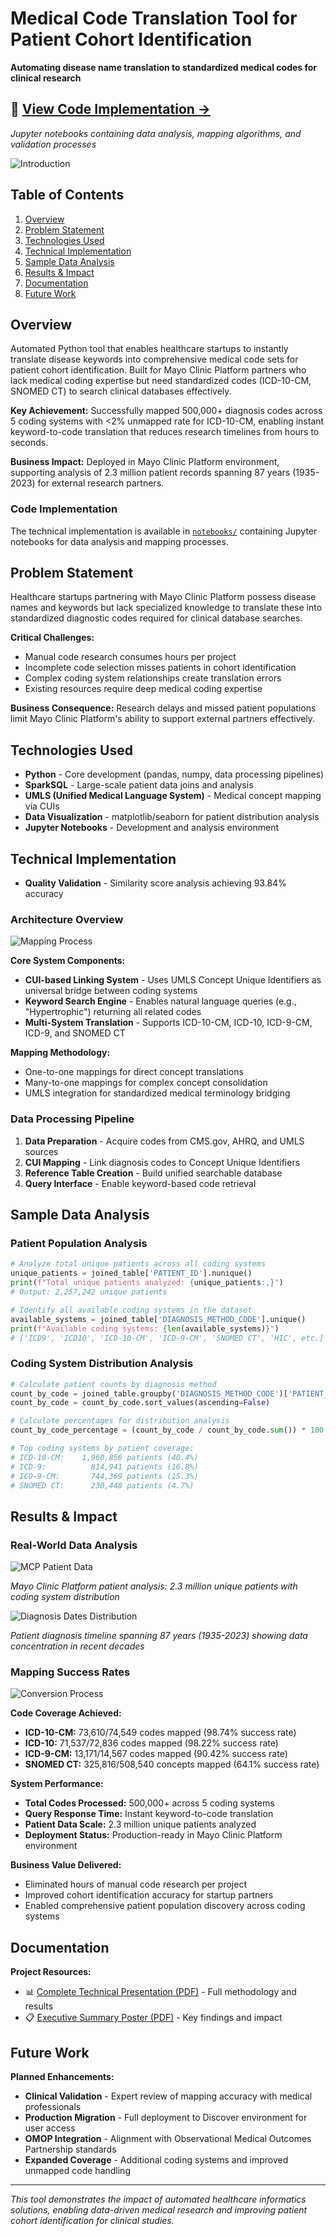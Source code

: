 # Medical Code Translation Tool for Patient Cohort Identification

**Automating disease name translation to standardized medical codes for clinical research**

## 📂 [View Code Implementation →](notebooks/)
*Jupyter notebooks containing data analysis, mapping algorithms, and validation processes*

![Introduction](images/Intro.png)

## Table of Contents
1. [Overview](#overview)
2. [Problem Statement](#problem-statement)
3. [Technologies Used](#technologies-used)
4. [Technical Implementation](#technical-implementation)
5. [Sample Data Analysis](#sample-data-analysis)
6. [Results & Impact](#results--impact)
7. [Documentation](#documentation)
8. [Future Work](#future-work)

## Overview

Automated Python tool that enables healthcare startups to instantly translate disease keywords into comprehensive medical code sets for patient cohort identification. Built for Mayo Clinic Platform partners who lack medical coding expertise but need standardized codes (ICD-10-CM, SNOMED CT) to search clinical databases effectively.

**Key Achievement:** Successfully mapped 500,000+ diagnosis codes across 5 coding systems with <2% unmapped rate for ICD-10-CM, enabling instant keyword-to-code translation that reduces research timelines from hours to seconds.

**Business Impact:** Deployed in Mayo Clinic Platform environment, supporting analysis of 2.3 million patient records spanning 87 years (1935-2023) for external research partners.

### Code Implementation
The technical implementation is available in [`notebooks/`](notebooks/) containing Jupyter notebooks for data analysis and mapping processes.

## Problem Statement

Healthcare startups partnering with Mayo Clinic Platform possess disease names and keywords but lack specialized knowledge to translate these into standardized diagnostic codes required for clinical database searches.

**Critical Challenges:**
- Manual code research consumes hours per project
- Incomplete code selection misses patients in cohort identification  
- Complex coding system relationships create translation errors
- Existing resources require deep medical coding expertise

**Business Consequence:** Research delays and missed patient populations limit Mayo Clinic Platform's ability to support external partners effectively.

## Technologies Used

- **Python** - Core development (pandas, numpy, data processing pipelines)
- **SparkSQL** - Large-scale patient data joins and analysis
- **UMLS (Unified Medical Language System)** - Medical concept mapping via CUIs
- **Data Visualization** - matplotlib/seaborn for patient distribution analysis
- **Jupyter Notebooks** - Development and analysis environment

## Technical Implementation
- **Quality Validation** - Similarity score analysis achieving 93.84% accuracy

### Architecture Overview
![Mapping Process](images/Mapping-process.png)

**Core System Components:**
- **CUI-based Linking System** - Uses UMLS Concept Unique Identifiers as universal bridge between coding systems
- **Keyword Search Engine** - Enables natural language queries (e.g., "Hypertrophic") returning all related codes
- **Multi-System Translation** - Supports ICD-10-CM, ICD-10, ICD-9-CM, ICD-9, and SNOMED CT

**Mapping Methodology:**
- One-to-one mappings for direct concept translations
- Many-to-one mappings for complex concept consolidation
- UMLS integration for standardized medical terminology bridging

### Data Processing Pipeline
1. **Data Preparation** - Acquire codes from CMS.gov, AHRQ, and UMLS sources
2. **CUI Mapping** - Link diagnosis codes to Concept Unique Identifiers
3. **Reference Table Creation** - Build unified searchable database
4. **Query Interface** - Enable keyword-based code retrieval

## Sample Data Analysis

### Patient Population Analysis
```python
# Analyze total unique patients across all coding systems
unique_patients = joined_table['PATIENT_ID'].nunique()
print(f"Total unique patients analyzed: {unique_patients:,}")
# Output: 2,257,242 unique patients

# Identify all available coding systems in the dataset
available_systems = joined_table['DIAGNOSIS_METHOD_CODE'].unique()
print(f"Available coding systems: {len(available_systems)}")
# ['ICD9', 'ICD10', 'ICD-10-CM', 'ICD-9-CM', 'SNOMED CT', 'HIC', etc.]
```

### Coding System Distribution Analysis
```python
# Calculate patient counts by diagnosis method
count_by_code = joined_table.groupby('DIAGNOSIS_METHOD_CODE')['PATIENT_ID'].nunique()
count_by_code = count_by_code.sort_values(ascending=False)

# Calculate percentages for distribution analysis
count_by_code_percentage = (count_by_code / count_by_code.sum()) * 100

# Top coding systems by patient coverage:
# ICD-10-CM:    1,960,856 patients (40.4%)
# ICD-9:          814,941 patients (16.8%) 
# ICD-9-CM:       744,369 patients (15.3%)
# SNOMED CT:      230,448 patients (4.7%)
```

## Results & Impact

### Real-World Data Analysis
![MCP Patient Data](images/MCP-patient-data.png)

*Mayo Clinic Platform patient analysis: 2.3 million unique patients with coding system distribution*

![Diagnosis Dates Distribution](images/Diagnosis-dates.png)

*Patient diagnosis timeline spanning 87 years (1935-2023) showing data concentration in recent decades*

### Mapping Success Rates
![Conversion Process](images/Conversion-process.png)

**Code Coverage Achieved:**
- **ICD-10-CM:** 73,610/74,549 codes mapped (98.74% success rate)
- **ICD-10:** 71,537/72,836 codes mapped (98.22% success rate)  
- **ICD-9-CM:** 13,171/14,567 codes mapped (90.42% success rate)
- **SNOMED CT:** 325,816/508,540 concepts mapped (64.1% success rate)

**System Performance:**
- **Total Codes Processed:** 500,000+ across 5 coding systems
- **Query Response Time:** Instant keyword-to-code translation
- **Patient Data Scale:** 2.3 million unique patients analyzed
- **Deployment Status:** Production-ready in Mayo Clinic Platform environment

**Business Value Delivered:**
- Eliminated hours of manual code research per project
- Improved cohort identification accuracy for startup partners
- Enabled comprehensive patient population discovery across coding systems

## Documentation

**Project Resources:**
- 📊 [Complete Technical Presentation (PDF)](documentation/MayoClinicPresentation.pdf) - Full methodology and results
- 📋 [Executive Summary Poster (PDF)](documentation/MayoClinicInternPoster.pdf) - Key findings and impact

## Future Work

**Planned Enhancements:**
- **Clinical Validation** - Expert review of mapping accuracy with medical professionals
- **Production Migration** - Full deployment to Discover environment for user access
- **OMOP Integration** - Alignment with Observational Medical Outcomes Partnership standards
- **Expanded Coverage** - Additional coding systems and improved unmapped code handling

---

*This tool demonstrates the impact of automated healthcare informatics solutions, enabling data-driven medical research and improving patient cohort identification for clinical studies.*
